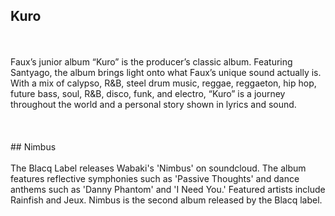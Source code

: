 ## Kuro
</br>
</br>
Faux’s junior album “Kuro” is the producer’s classic album. Featuring Santyago, the album brings light onto what Faux’s unique sound actually is. With a mix of calypso, R&B, steel drum music, reggae, reggaeton, hip hop, future bass, soul, R&B, disco, funk, and electro, “Kuro” is a journey throughout the world and a personal story shown in lyrics and sound.
</br>
</br>
</br>
</br>
## Nimbus
</br>
</br>
The Blacq Label releases Wabaki's 'Nimbus' on soundcloud. The album features reflective symphonies such as 'Passive Thoughts' and dance anthems such as 'Danny Phantom' and 'I Need You.' Featured artists include Rainfish and Jeux. Nimbus is the second album released by the Blacq label.
